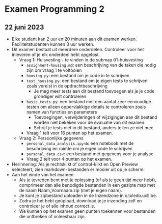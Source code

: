 # Examen Programming 2
## 22 juni 2023

* Elke student kan 2 uur en 20 minuten aan dit examen werken. Faciliteitstudenten kunnen 3 uur werken.
* Dit examen bestaat uit meerdere onderdelen. Controleer voor het inleveren of je elk onderdeel hebt opgelost.
  * Vraag 1: Huisvesting - te vinden in de submap 01-huisvesting
    * `assignment-housing.md`: een beschrijving van de taken die nodig zijn om vraag 1 te voltooien
    * `housing.py`: een bestand om je code in te schrijven
    * `test_housing.py`: een bestand om je eigen tests te schrijven zoals vereist in de opdrachtbeschrijving
      * Je mag meer tests aan dit bestand toevoegen als je je code grondiger wilt controleren
    * `basic_tests.py`: een bestand met een aantal zeer eenvoudige testen om alleen oppervlakkige details te controleren zoals namen van functies en parameters
      * Toevoegingen, verwijderingen of wijzigingen aan dit bestand worden niet bekeken voor de evaluatie van dit examen
      * Schrijf je tests niet in dit bestand, anders tellen ze niet mee
    * Vraag 1 telt voor 16 punten op het examen.
  * Vraag 2: Persoonlijke gegevens
    * `personal_data_analysis.ipynb`: een notebook met de beschrijving en ruimte om je eigen code te schrijven
    * `personal_data.csv`: een bestand met gegevens voor je analyse
    * Vraag 2 telt voor 4 punten op het examen.
* Herinnering: Als je rechtsklikt of control-klikt en Open Preview selecteert, zien markdown-bestanden er mooier uit op je scherm.
* Aan het einde van het examen:
  * Als je tevreden bent met je oplossing (of als je geen tijd meer hebt), comprimeer dan alle benodigde bestanden in een gezipte map met de naam Naam_Voornaam.zip (met je eigen naam).
  * Je kunt je zipbestand uploaden in de Inzendzone in x.toledo.ucll.be.
  * Zodra je het hebt geüpload, download je je inzending zelf en controleer je of alle inhoud correct is.
  * We kunnen op het examen geen punten toekennen voor bestanden die ontbreken of onleesbaar zijn.
